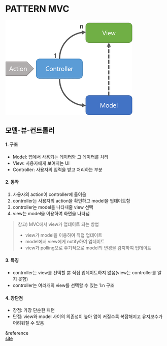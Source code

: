 PATTERN MVC
===========
![MVC pattern](/image/MVC.png)

## 모델-뷰-컨트롤러

#### 1. 구조
- Model: 앱에서 사용되는 데이터와 그 데이터를 처리
- View: 사용자에게 보여지는 UI
- Controller: 사용자의 입력을 받고 처리하는 부분

#### 2. 동작
1) 사용자의 action이 controller에 들어옴
2) controller는 사용자의 action을 확인하고 model을 업데이트함
3) controller는 model을 나타내줄 view 선택
4) view는 model을 이용하여 화면을 나타냄   
> 참고) MVC에서 view가 업데이트 되는 방법
>- view가 model을 이용하여 직접 업데이트
>- model에서 view에게 notify하여 업데이트
>- view가 polling으로 주기적으로 model의 변경을 감지하여 업데이트

#### 3. 특징
- controller는 view를 선택할 뿐 직접 업데이트하지 않음(view는 controller를 알지 못함)
- controller는 여러개의 view를 선택할 수 있는 1:n 구조

#### 4. 장단점
- 장점: 가장 단순한 패턴
- 단점: view와 model 사이의 의존성이 높아 앱이 커질수록 복잡해지고 유지보수가 어려워질 수 있음

&reference    
[site](https://beomy.tistory.com/43)
